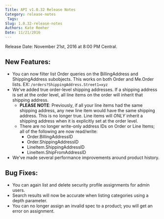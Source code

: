 ```yaml
---
Title: API v1.0.32 Release Notes
Category: release-notes
 Tags: 
Slug: 1.0.32-release-notes
Authors: Kate Reeher
Date: 11/21/2016
---
```


Release Date: November 21st, 2016 at 8:00 PM Central.

## New Features:
- You can now filter list Order queries on the BillingAddress and ShippingAddress subobjects. This works on both Order and Me.Order lists. EX:  `/orders?ShippingAddress.Street1=xyz`
- We've added true order-level shipping addresses. If a shipping address is set at the order level, all line items on the order will inherit that shipping address.
    + **PLEASE NOTE**: Previously, if all your line items had the same shipping address, any new line item would have the same shipping address. This is no longer true. Line items will *ONLY* inherit a shipping address when it is explicitly set at the order level.
    + There are no longer write-only address IDs on Order or Line Items; all of the following are now read/write:
        * Order.BillingAddressID
        * Order.ShippingAddressID
        * LineItem.ShippingAddressID
        * LineItem.ShipFromAddressID
- We've made several performance improvements around product history. 

## Bug Fixes:
- You can again list and delete security profile assignments for admin users. 
- Search results will now be accurate when listing categories using a depth parameter.
- You can no longer assign an invalid spec to a product; you will get an error on assignment.
